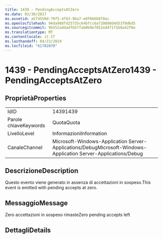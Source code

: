```yaml
---
title: 1439 - PendingAcceptsAtZero
ms.date: 03/30/2017
ms.assetid: a57d550d-70f5-4f63-9ba7-e0f666b8f0ac
ms.openlocfilehash: 94da980fd25735c64bfcc6a720098d4d5370d6d5
ms.sourcegitcommit: 9b552addadfb57fab0b9e7852ed4f1f1b8a42f8e
ms.translationtype: MT
ms.contentlocale: it-IT
ms.lasthandoff: 04/23/2019
ms.locfileid: "61782070"
---
```

# <a name="1439---pendingacceptsatzero"></a><span data-ttu-id="81362-102">1439 - PendingAcceptsAtZero</span><span class="sxs-lookup"><span data-stu-id="81362-102">1439 - PendingAcceptsAtZero</span></span>
## <a name="properties"></a><span data-ttu-id="81362-103">Proprietà</span><span class="sxs-lookup"><span data-stu-id="81362-103">Properties</span></span>  
  
|||  
|-|-|  
|<span data-ttu-id="81362-104">Id</span><span class="sxs-lookup"><span data-stu-id="81362-104">ID</span></span>|<span data-ttu-id="81362-105">1439</span><span class="sxs-lookup"><span data-stu-id="81362-105">1439</span></span>|  
|<span data-ttu-id="81362-106">Parole chiave</span><span class="sxs-lookup"><span data-stu-id="81362-106">Keywords</span></span>|<span data-ttu-id="81362-107">Quota</span><span class="sxs-lookup"><span data-stu-id="81362-107">Quota</span></span>|  
|<span data-ttu-id="81362-108">Livello</span><span class="sxs-lookup"><span data-stu-id="81362-108">Level</span></span>|<span data-ttu-id="81362-109">Informazioni</span><span class="sxs-lookup"><span data-stu-id="81362-109">Information</span></span>|  
|<span data-ttu-id="81362-110">Canale</span><span class="sxs-lookup"><span data-stu-id="81362-110">Channel</span></span>|<span data-ttu-id="81362-111">Microsoft-Windows-Application Server-Applications/Debug</span><span class="sxs-lookup"><span data-stu-id="81362-111">Microsoft-Windows-Application Server-Applications/Debug</span></span>|  
  
## <a name="description"></a><span data-ttu-id="81362-112">Descrizione</span><span class="sxs-lookup"><span data-stu-id="81362-112">Description</span></span>  
 <span data-ttu-id="81362-113">Questo evento viene generato in assenza di accettazioni in sospeso.</span><span class="sxs-lookup"><span data-stu-id="81362-113">This event is emitted with pending accepts at zero.</span></span>  
  
## <a name="message"></a><span data-ttu-id="81362-114">Messaggio</span><span class="sxs-lookup"><span data-stu-id="81362-114">Message</span></span>  
 <span data-ttu-id="81362-115">Zero accettazioni in sospeso rimaste</span><span class="sxs-lookup"><span data-stu-id="81362-115">Zero pending accepts left</span></span>  
  
## <a name="details"></a><span data-ttu-id="81362-116">Dettagli</span><span class="sxs-lookup"><span data-stu-id="81362-116">Details</span></span>
